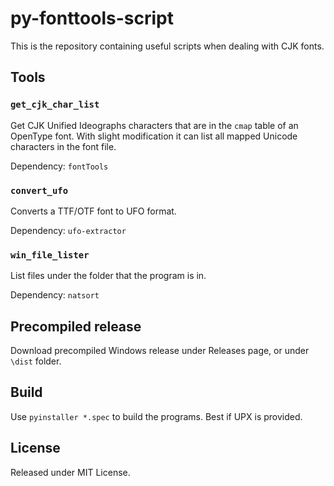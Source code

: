 # py-fonttools-script

This is the repository containing useful scripts when dealing with CJK fonts.

## Tools

### `get_cjk_char_list`

Get CJK Unified Ideographs characters that are in the `cmap` table of an OpenType font. With slight modification it can list all mapped Unicode characters in the font file.

Dependency: `fontTools`

### `convert_ufo`

Converts a TTF/OTF font to UFO format.

Dependency: `ufo-extractor`

### `win_file_lister`

List files under the folder that the program is in.

Dependency: `natsort`

## Precompiled release

Download precompiled Windows release under Releases page, or under `\dist` folder.

## Build

Use `pyinstaller *.spec` to build the programs. Best if UPX is provided.

## License

Released under MIT License.
